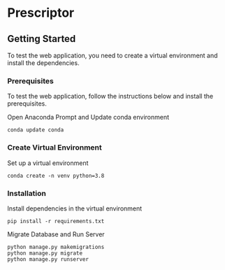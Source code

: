 # Prescriptor

<!-- PREREQUISITES AND INSTALLATIONS -->
## Getting Started
To test the web application, you need to create a virtual environment and install the dependencies.

### Prerequisites 
To test the web application, follow the instructions below and install the prerequisites.

Open Anaconda Prompt and Update conda environment
```
conda update conda
```

### Create Virtual Environment
Set up a virtual environment
```
conda create -n venv python=3.8
```
### Installation

Install dependencies in the virtual environment
```
pip install -r requirements.txt
``` 

Migrate Database and Run Server

```
python manage.py makemigrations
python manage.py migrate
python manage.py runserver
``` 
